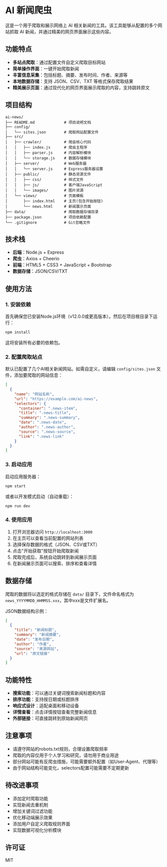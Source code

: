 # AI 新闻爬虫

这是一个用于爬取和展示网络上 AI 相关新闻的工具。该工具能够从配置的多个网站抓取 AI 新闻，并通过精美的网页界面展示这些内容。

## 功能特点

- **多站点爬取**：通过配置文件自定义爬取目标网站
- **简单操作界面**：一键开始爬取新闻
- **丰富信息采集**：包括标题、摘要、发布时间、作者、来源等
- **本地数据存储**：支持 JSON、CSV、TXT 等格式保存爬取结果
- **精美展示页面**：通过现代化的网页界面展示爬取的内容，支持跳转原文

## 项目结构

```
ai-news/
├── README.md             # 项目说明文档
├── config/
│   └── sites.json        # 爬取网站配置文件
├── src/
│   ├── crawler/          # 爬虫核心代码
│   │   ├── index.js      # 爬虫主程序
│   │   ├── parser.js     # 内容解析模块
│   │   └── storage.js    # 数据存储模块
│   ├── server/           # Web服务器
│   │   └── server.js     # Express服务器设置
│   ├── public/           # 静态资源文件
│   │   ├── css/          # 样式文件
│   │   ├── js/           # 客户端JavaScript
│   │   └── images/       # 图片资源
│   └── views/            # 页面模板
│       ├── index.html    # 主页(包含开始按钮)
│       └── news.html     # 新闻展示页面
├── data/                 # 爬取数据存储目录
├── package.json          # 项目依赖配置
└── .gitignore            # Git忽略文件
```

## 技术栈

- **后端**：Node.js + Express
- **爬虫**：Axios + Cheerio
- **前端**：HTML5 + CSS3 + JavaScript + Bootstrap
- **数据存储**：JSON/CSV/TXT

## 使用方法

### 1. 安装依赖

首先确保您已安装Node.js环境（v12.0.0或更高版本）。然后在项目根目录下运行：

```bash
npm install
```

这将安装所有必要的依赖包。

### 2. 配置爬取站点

默认已配置了几个AI相关新闻网站。如需自定义，请编辑 `config/sites.json` 文件，添加要爬取的网站信息：

```json
[
  {
    "name": "网站名称",
    "url": "https://example.com/ai-news",
    "selectors": {
      "container": ".news-item",
      "title": ".news-title",
      "summary": ".news-summary",
      "date": ".news-date",
      "author": ".news-author",
      "source": ".news-source",
      "link": ".news-link"
    }
  }
]
```

### 3. 启动应用

启动应用服务器：

```bash
npm start
```

或者以开发模式启动（自动重载）：

```bash
npm run dev
```

### 4. 使用应用

1. 打开浏览器访问 `http://localhost:3000`
2. 在主页可以查看当前配置的网站列表
3. 选择保存数据的格式（JSON、CSV或TXT）
4. 点击"开始获取"按钮开始爬取新闻
5. 爬取完成后，系统自动跳转到新闻展示页面
6. 在新闻展示页面可以搜索、排序和查看详情

## 数据存储

爬取的数据将以选定的格式存储在 `data/` 目录下，文件命名格式为 `news_YYYYMMDD_HHMMSS.xxx`，其中xxx是文件扩展名。

JSON数据结构示例：

```json
[
  {
    "title": "新闻标题",
    "summary": "新闻摘要",
    "date": "发布日期",
    "author": "作者",
    "source": "来源网站",
    "url": "原文链接"
  }
]
```

## 功能特性

- **搜索功能**：可以通过关键词搜索新闻标题和内容
- **排序功能**：支持按日期或标题排序
- **响应式设计**：适配桌面和移动设备
- **详情查看**：点击详情按钮查看完整新闻信息
- **外部链接**：可直接跳转到原始新闻网页

## 注意事项

- 请遵守网站的robots.txt规则，合理设置爬取频率
- 爬取的内容仅用于个人学习和研究，请勿用于商业用途
- 部分网站可能有反爬虫措施，可能需要额外配置（如User-Agent、代理等）
- 由于网站结构可能变化，selectors配置可能需要不定期更新

## 待改进事项

- 添加定时爬取功能
- 实现新闻去重机制
- 增加关键词过滤功能
- 优化移动端展示效果
- 添加用户自定义爬取规则界面
- 实现数据可视化分析模块

## 许可证

MIT 